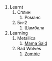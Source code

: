 1. Learnt
   1. Сплин
      1. Романс
   1. Би-2
      1. Шамбала
1. Learning
   1. Metallica
      1. [Mama Said](/texts/metallica/mama%20said.md)
   1. Bad Wolves
      1. [Zombie](/texts/bad%20wolves/zombie.md)
